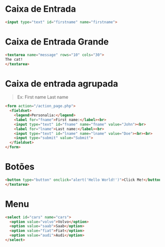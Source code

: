 # Caixa de Entrada
```html
<input type="text" id="firstname" name="firstname">
```
# Caixa de Entrada Grande
```html
<textarea name="message" rows="10" cols="30">
The cat!
</textarea>
```

# Caixa de entrada agrupada
> Ex: First name Last name 

```html
<form action="/action_page.php">
  <fieldset>
    <legend>Personalia:</legend>
    <label for="fname">First name:</label><br>
    <input type="text" id="fname" name="fname" value="John"><br>
    <label for="lname">Last name:</label><br>
    <input type="text" id="lname" name="lname" value="Doe"><br><br>
    <input type="submit" value="Submit">
  </fieldset>
</form>
```

# Botões
```html
<button type="button" onclick="alert('Hello World!')">Click Me!</button>
</textarea>
```


# Menu 
```html
<select id="cars" name="cars">
  <option value="volvo">Volvo</option>
  <option value="saab">Saab</option>
  <option value="fiat">Fiat</option>
  <option value="audi">Audi</option>
</select>
```

